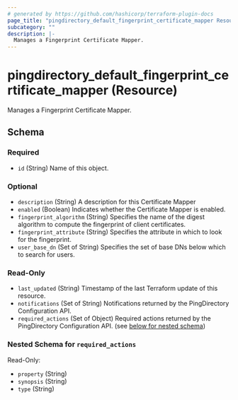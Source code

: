 ```yaml
---
# generated by https://github.com/hashicorp/terraform-plugin-docs
page_title: "pingdirectory_default_fingerprint_certificate_mapper Resource - terraform-provider-pingdirectory"
subcategory: ""
description: |-
  Manages a Fingerprint Certificate Mapper.
---
```


# pingdirectory_default_fingerprint_certificate_mapper (Resource)

Manages a Fingerprint Certificate Mapper.



<!-- schema generated by tfplugindocs -->
## Schema

### Required

- `id` (String) Name of this object.

### Optional

- `description` (String) A description for this Certificate Mapper
- `enabled` (Boolean) Indicates whether the Certificate Mapper is enabled.
- `fingerprint_algorithm` (String) Specifies the name of the digest algorithm to compute the fingerprint of client certificates.
- `fingerprint_attribute` (String) Specifies the attribute in which to look for the fingerprint.
- `user_base_dn` (Set of String) Specifies the set of base DNs below which to search for users.

### Read-Only

- `last_updated` (String) Timestamp of the last Terraform update of this resource.
- `notifications` (Set of String) Notifications returned by the PingDirectory Configuration API.
- `required_actions` (Set of Object) Required actions returned by the PingDirectory Configuration API. (see [below for nested schema](#nestedatt--required_actions))

<a id="nestedatt--required_actions"></a>
### Nested Schema for `required_actions`

Read-Only:

- `property` (String)
- `synopsis` (String)
- `type` (String)


